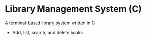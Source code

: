# Library Management System (C)

A terminal-based library system written in C

- Add, list, search, and delete books
